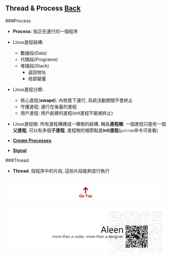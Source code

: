 ## Thread & Process	[Back](./../OS.md)
###Process
- **Process**: 指正在運行的一個程序
- Linux進程結構:
	- 數據段(Data)
	- 代碼段(Programe)
	- 堆棧段(Stack)
		- 返回地址
		- 局部變量
- Linux進程分類:
	- 核心進程(**swapd**): 內核態下運行, 系統活動期間不會終止
	- 守護進程: 運行在後臺的進程
	- 用戶進程: 用戶創建的進程(init進程不能被終止)

- Linux進程樹: 所有進程構建成一棵樹的結構, 稱為**進程樹**. 一個進程只能有一個**父進程**, 可以有多個**子進程**. 進程樹的根節點是**init進程**(```pstree```命令可查看)
- [**Create Processes**](./create/create.md)
- [**Signal**](./Signal/Signal.md)

###Thread
- **Thread**: 指程序中的片段, 這些片段能夠並行執行

<a href="#" style="left:200px;"><img src="./../../pic/gotop.png"></a>
=====
<a href="http://aleen42.github.io/" target="_blank" ><img src="./../../pic/tail.gif"></a>
